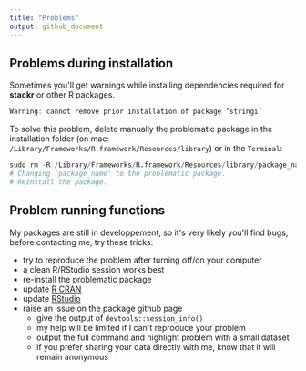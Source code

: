 ```yaml
---
title: "Problems"
output: github_document
---
```


## Problems during installation
  
Sometimes you'll get warnings while installing dependencies required for **stackr** or other R packages.
```r
Warning: cannot remove prior installation of package ‘stringi’
```

To solve this problem, delete manually the problematic package in the installation folder (on mac: `/Library/Frameworks/R.framework/Resources/library`) or in the `Terminal`:
```r
sudo rm -R /Library/Frameworks/R.framework/Resources/library/package_name
# Changing 'package_name' to the problematic package.
# Reinstall the package.
```

## Problem running functions

My packages are still in developpement, so it's very likely you'll find bugs,
before contacting me, try these tricks:

* try to reproduce the problem after turning off/on your computer
* a clean R/RStudio session works best
* re-install the problematic package
* update [R CRAN](https://cran.r-project.org)
* update [RStudio](https://www.rstudio.com/products/rstudio/download/)
* raise an issue on the package github page
    * give the output of `devtools::session_info()`
    * my help will be limited if I can't reproduce your problem
    * output the full command and highlight problem with a small dataset
    * if you prefer sharing your data directly with me,
    know that it will remain anonymous

